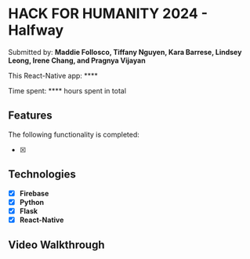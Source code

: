 # HACK FOR HUMANITY 2024 - Halfway

Submitted by: **Maddie Follosco, Tiffany Nguyen, Kara Barrese, Lindsey Leong, Irene Chang, and Pragnya Vijayan**

This React-Native app: ****

Time spent: **** hours spent in total

## Features

The following functionality is completed:

- [X] 

## Technologies
- [X] **Firebase**
- [X] **Python**
- [X] **Flask**
- [X] **React-Native**

## Video Walkthrough
